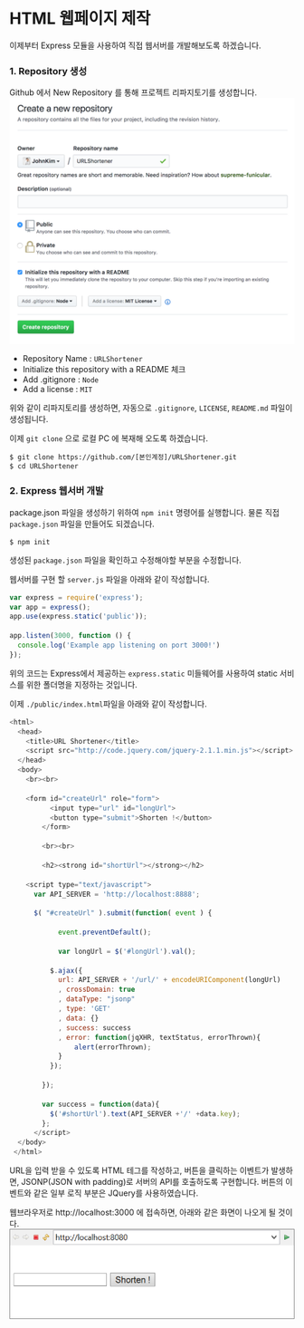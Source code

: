 # HTML 웹페이지 제작

이제부터 Express 모듈을 사용하여 직접 웹서버를 개발해보도록 하겠습니다.

### 1. Repository 생성

Github 에서 New Repository 를 통해 프로젝트 리파지토기를 생성합니다.![](/images/newRepository.png)

* Repository Name : `URLShortener`
* Initialize this repository with a README 체크
* Add .gitignore : `Node`
* Add a license : `MIT`

위와 같이 리파지토리를 생성하면, 자동으로 `.gitignore`, `LICENSE`, `README.md` 파일이 생성됩니다.

이제 `git clone` 으로 로컬 PC 에 복재해 오도록 하겠습니다.

```
$ git clone https://github.com/[본인계정]/URLShortener.git
$ cd URLShortener
```

### 2. Express 웹서버 개발 

package.json 파일을 생성하기 위하여 `npm init` 명령어를 실행합니다. 물론 직접 `package.json` 파일을 만들어도 되겠습니다.

```
$ npm init
```

생성된 `package.json` 파일을 확인하고 수정해야할 부분을  수정합니다. 

웹서버를 구현 할 `server.js` 파일을 아래와 같이 작성합니다. 

```js
var express = require('express');
var app = express();
app.use(express.static('public'));

app.listen(3000, function () {
  console.log('Example app listening on port 3000!')
});
```

위의 코드는 Express에서 제공하는 `express.static` 미들웨어를 사용하여 static 서비스를 위한 폴더명을 지정하는 것입니다.

이제 `./public/index.html`파일을 아래와 같이 작성합니다.

```js
<html>
  <head>
    <title>URL Shortener</title>
    <script src="http://code.jquery.com/jquery-2.1.1.min.js"></script>
  </head>
  <body>
  	<br><br>
  	
  	<form id="createUrl" role="form">
          <input type="url" id="longUrl">
          <button type="submit">Shorten !</button>
        </form>	
    
        <br><br>
    
        <h2><strong id="shortUrl"></strong></h2>
	
	<script type="text/javascript">
	  var API_SERVER = 'http://localhost:8888';
	
	  $( "#createUrl" ).submit(function( event ) {

            event.preventDefault();

            var longUrl = $('#longUrl').val();
        
          $.ajax({
            url: API_SERVER + '/url/' + encodeURIComponent(longUrl)
            , crossDomain: true
            , dataType: "jsonp"
            , type: 'GET'
            , data: {}
            , success: success
            , error: function(jqXHR, textStatus, errorThrown){
                alert(errorThrown);
            }
          });

        });
      
        var success = function(data){
          $('#shortUrl').text(API_SERVER +'/' +data.key);
        };
      </script>
  </body>
 </html>

```

URL을 입력 받을 수 있도록 HTML 테그를 작성하고, 버튼을 클릭하는 이벤트가 발생하면, JSONP\(JSON with padding\)로 서버의 API를 호출하도록 구현합니다. 버튼의 이벤트와 같은 일부 로직 부분은 JQuery를 사용하였습니다.

웹브라우저로 http://localhost:3000 에 접속하면,  아래와 같은 화면이 나오게 될 것이다.![](/images/web01.png)



